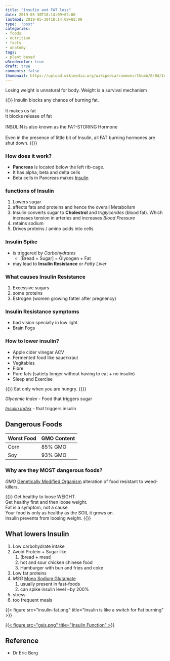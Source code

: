 ```yaml
---
title: "Insulin and FAT loss"
date: 2019-05-30T18:14:09+02:00
lastmod: 2019-05-30T18:14:09+02:00
type:  "post"
categories:
- foods
- nutrition
- facts
- anatomy
tags:
- plant based
w3codecolor: true
draft: true
comments: false
thumbnail: https://upload.wikimedia.org/wikipedia/commons/thumb/0/0d/InsulinHexamer.jpg/250px-InsulinHexamer.jpg
---
```


Losing weight is unnatural for body. Weight is a survival mechanism

{{<info title="Insulin">}}
Insulin blocks any chance of burning fat.</br>
</br>It makes us fat
</br>It blocks release of fat
</br></br>INSULIN is also known as the FAT-STORING Hormone
</br></br>Even in the presence of little bit of Insulin, all FAT burning hormones are shut down.
{{</info>}}

### How does it work?

* **Pancreas** is located below the left rib-cage.
* It has alpha, beta and delta cells
* Beta cells in Pancreas makes [Insulin](https://en.wikipedia.org/wiki/Insulin)


### functions of Insulin

1. Lowers sugar
2. affects fats and proteins and hence the overall Metabolism
3. Insulin converts sugar to **Cholestrol** and *triglycerides* (blood fat). Which increases tension in arteries and increases *Blood Pressure*
4. retains sodium
5. Drives proteins / amino acids into cells
   
### Insulin Spike

* is triggered by *Carbohydrates*
  * [Bread + Sugar] = Glycogen + Fat
* may lead to **Insulin Resistance** or *Fatty Liver*

### What causes Insulin Resistance

1. Excessive sugars
2. some proteins
3. Estrogen (women growing fatter after pregnency)

### Insulin Resistance symptoms

* bad vision specially in low light
* Brain Fogs

### How to lower insulin?

* Apple cider vinegar ACV
* Fermented food like sauerkraut
* Vegitables
* Fibre
* Pure fats (satiety longer without having to eat + no insulin)
* Sleep and Exercise


{{<info >}}
Eat only when you are hungry.
{{</info >}}

*Glycemic Index* - Food that triggers sugar

[*Insulin Index*](https://en.wikipedia.org/wiki/Insulin_index) - that triggers insulin

## Dangerous Foods

 Worst Food | GMO Content
--------|-------
 Corn | 85% GMO 
 Soy  | 93% GMO

### Why are they MOST dangerous foods?

*GMO*  [Genetically Modified Organism](https://en.wikipedia.org/wiki/Genetically_modified_organism)
alteration of food resistant to weed-killers.

{{<quote author="Dr Eric Berg">}}
Get healthy to loose WEIGHT.
</br>Get healthy first and then loose weight.
</br>Fat is a symptom, not a cause
</br>Your food is only as healthy as the SOIL it grows on.
</br>Insulin prevents from loosing weight.
{{</quote>}}

## What lowers Insulin

1. Low carbohydrate intake
2. Avoid Protein + Sugar like
   1. (bread + meat)
   2. hot and sour chicken chinese food
   3. Hamburger with bun and fries and coke
3. Low fat proteins
4. *MSG* [Mono Sodium Glutamate](https://en.wikipedia.org/wiki/Monosodium_glutamate)
   1. usually present in fast-foods
   2. can spike insulin level ~by 200%
5. stress
6. too frequent meals 

{{< figure src="insulin-fat.png" title="Insulin is like a switch for Fat burning" >}}

<a href="https://themedicalbiochemistrypage.org/insulin.php">
{{< figure src="gsis.png" title="Insulin Function" >}}
</a>

## Reference

* Dr Eric Berg